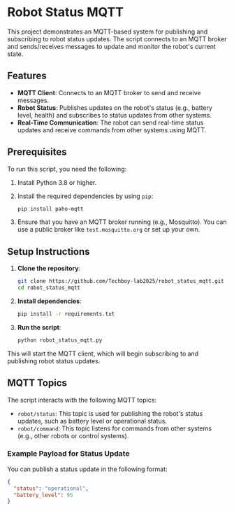 # Robot Status MQTT

This project demonstrates an MQTT-based system for publishing and subscribing to robot status updates. The script connects to an MQTT broker and sends/receives messages to update and monitor the robot's current state.

## Features

- **MQTT Client**: Connects to an MQTT broker to send and receive messages.
- **Robot Status**: Publishes updates on the robot's status (e.g., battery level, health) and subscribes to status updates from other systems.
- **Real-Time Communication**: The robot can send real-time status updates and receive commands from other systems using MQTT.

## Prerequisites

To run this script, you need the following:

1. Install Python 3.8 or higher.
2. Install the required dependencies by using `pip`:
    ```bash
    pip install paho-mqtt
    ```

3. Ensure that you have an MQTT broker running (e.g., Mosquitto). You can use a public broker like `test.mosquitto.org` or set up your own.

## Setup Instructions

1. **Clone the repository**:
    ```bash
    git clone https://github.com/Techboy-lab2025/robot_status_mqtt.git
    cd robot_status_mqtt
    ```

2. **Install dependencies**:
    ```bash
    pip install -r requirements.txt
    ```

3. **Run the script**:
    ```bash
    python robot_status_mqtt.py
    ```

This will start the MQTT client, which will begin subscribing to and publishing robot status updates.

## MQTT Topics

The script interacts with the following MQTT topics:

- `robot/status`: This topic is used for publishing the robot's status updates, such as battery level or operational status.
- `robot/command`: This topic listens for commands from other systems (e.g., other robots or control systems).

### Example Payload for Status Update

You can publish a status update in the following format:

```json
{
  "status": "operational",
  "battery_level": 95
}
